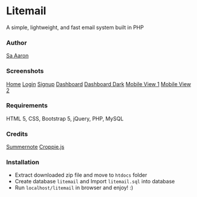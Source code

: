 # Litemail
A simple, lightweight, and fast email system built in PHP

### Author
[Sa Aaron](https://saaaron.github.io/)

### Screenshots
[Home](https://i.ibb.co/y470YKk/localhost-litemail-home.png)
[Login](https://i.ibb.co/SBXtFCT/localhost-litemail-login.png)
[Signup](https://i.ibb.co/q5cGZpw/localhost-litemail-signup.png)
[Dashboard](https://i.ibb.co/VmfNhjf/localhost-litemail-inbox.png)
[Dashboard Dark](https://i.ibb.co/S3NjP6Q/localhost-litemail-inbox-1.png)
[Mobile View 1](https://i.ibb.co/XVG2kPW/2.png)
[Mobile View 2](https://i.ibb.co/znN7tkV/3.png)

### Requirements
HTML 5, CSS, Bootstrap 5, jQuery, PHP, MySQL

### Credits
[Summernote](https://summernote.org/)
[Croppie.js](https://foliotek.github.io/Croppie/)

### Installation
- Extract downloaded zip file and move to `htdocs` folder
- Create database `litemail` and Import `litemail.sql` into database
- Run `localhost/litemail` in browser and enjoy! :)

